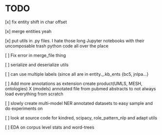 # TODO
[x] fix entity shift in char offset

[x] merge entities yeah

[x] put utils in .py files. I hate those long Jupyter notebooks with their uncomposable trash python code all over the place 

[ ] Fix error in merge_file thing

[ ] serialize and deserialize utils

[ ] can use multiple labels (since all are in entity._.kb_ents {bc5, jnlpa...}

[ ] Add more annotations as extension create product(UMLS, MESH, ontologies) X (models) annotated file from pubmed abstracts to not always load everything from scratch

[ ] slowly create multi-model NER annotated datasets to easy sample and do experiments on

[ ] look at source code for kindred, scipacy, role_pattern_nlp and adapt utils

[ ] EDA on corpus level stats and word-trees
